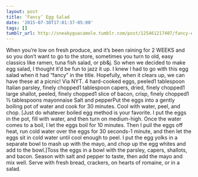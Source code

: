 ```yaml
---
layout: post
title: ‘Fancy’ Egg Salad
date: '2015-07-30T17:01:37-05:00'
tags: []
tumblr_url: http://sneakyguacamole.tumblr.com/post/125461217407/fancy-egg-salad
---
```

When you’re low on fresh produce, and it’s been raining for 2 WEEKS and so you don’t want to go to the store, sometimes you turn to old, easy classics like ramen, tuna fish salad, or pb&j. So when we decided to make egg salad, I thought it’d be fun to jazz it up. I knew I had to go with this egg salad when it had “fancy” in the title. Hopefully, when it clears up, we can have these at a picnic! Via NYT. 4 hard-cooked eggs, peeled1 tablespoon Italian parsley, finely chopped1 tablespoon capers, dried, finely chopped1 large shallot, peeled, finely chopped1 slice of bacon, crisp, finely chopped1 ½ tablespoons mayonnaise Salt and pepperPut the eggs into a gently boiling pot of water and cook for 30 minutes. Cool with water, peel, and chop. [Just do whatever boiled egg method is your favorite. I put the eggs in the pot, fill with water, and then turn on medium-high. Once the water comes to a boil, I let the eggs boil for 10 minutes. Then I pull the eggs off heat, run cold water over the eggs for 30 seconds-1 minute, and then let the eggs sit in cold water until cool enough to peel. I put the egg yolks in a separate bowl to mash up with the mayo, and chop up the egg whites and add to the bowl.]Toss the eggs in a bowl with the parsley, capers, shallots, and bacon. Season with salt and pepper to taste, then add the mayo and mix well. Serve with fresh bread, crackers, on hearts of romaine, or in a salad.
